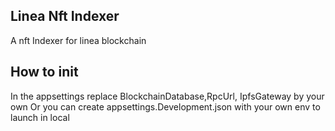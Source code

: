 ﻿
## Linea Nft Indexer

A nft Indexer for linea blockchain


## How to init
In the appsettings replace BlockchainDatabase,RpcUrl, IpfsGateway by your own
Or you can create appsettings.Development.json with your own env to launch in local
